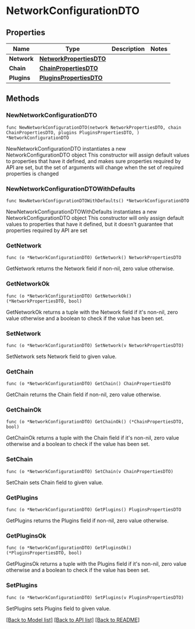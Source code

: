 # NetworkConfigurationDTO

## Properties

Name | Type | Description | Notes
------------ | ------------- | ------------- | -------------
**Network** | [**NetworkPropertiesDTO**](NetworkPropertiesDTO.md) |  | 
**Chain** | [**ChainPropertiesDTO**](ChainPropertiesDTO.md) |  | 
**Plugins** | [**PluginsPropertiesDTO**](PluginsPropertiesDTO.md) |  | 

## Methods

### NewNetworkConfigurationDTO

`func NewNetworkConfigurationDTO(network NetworkPropertiesDTO, chain ChainPropertiesDTO, plugins PluginsPropertiesDTO, ) *NetworkConfigurationDTO`

NewNetworkConfigurationDTO instantiates a new NetworkConfigurationDTO object
This constructor will assign default values to properties that have it defined,
and makes sure properties required by API are set, but the set of arguments
will change when the set of required properties is changed

### NewNetworkConfigurationDTOWithDefaults

`func NewNetworkConfigurationDTOWithDefaults() *NetworkConfigurationDTO`

NewNetworkConfigurationDTOWithDefaults instantiates a new NetworkConfigurationDTO object
This constructor will only assign default values to properties that have it defined,
but it doesn't guarantee that properties required by API are set

### GetNetwork

`func (o *NetworkConfigurationDTO) GetNetwork() NetworkPropertiesDTO`

GetNetwork returns the Network field if non-nil, zero value otherwise.

### GetNetworkOk

`func (o *NetworkConfigurationDTO) GetNetworkOk() (*NetworkPropertiesDTO, bool)`

GetNetworkOk returns a tuple with the Network field if it's non-nil, zero value otherwise
and a boolean to check if the value has been set.

### SetNetwork

`func (o *NetworkConfigurationDTO) SetNetwork(v NetworkPropertiesDTO)`

SetNetwork sets Network field to given value.


### GetChain

`func (o *NetworkConfigurationDTO) GetChain() ChainPropertiesDTO`

GetChain returns the Chain field if non-nil, zero value otherwise.

### GetChainOk

`func (o *NetworkConfigurationDTO) GetChainOk() (*ChainPropertiesDTO, bool)`

GetChainOk returns a tuple with the Chain field if it's non-nil, zero value otherwise
and a boolean to check if the value has been set.

### SetChain

`func (o *NetworkConfigurationDTO) SetChain(v ChainPropertiesDTO)`

SetChain sets Chain field to given value.


### GetPlugins

`func (o *NetworkConfigurationDTO) GetPlugins() PluginsPropertiesDTO`

GetPlugins returns the Plugins field if non-nil, zero value otherwise.

### GetPluginsOk

`func (o *NetworkConfigurationDTO) GetPluginsOk() (*PluginsPropertiesDTO, bool)`

GetPluginsOk returns a tuple with the Plugins field if it's non-nil, zero value otherwise
and a boolean to check if the value has been set.

### SetPlugins

`func (o *NetworkConfigurationDTO) SetPlugins(v PluginsPropertiesDTO)`

SetPlugins sets Plugins field to given value.



[[Back to Model list]](../README.md#documentation-for-models) [[Back to API list]](../README.md#documentation-for-api-endpoints) [[Back to README]](../README.md)


